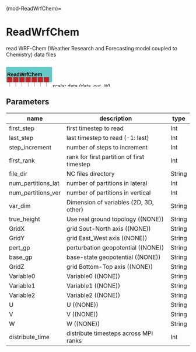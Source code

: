 (mod-ReadWrfChem)=

# ReadWrfChem
read WRF-Chem (Weather Research and Forecasting model coupled to Chemistry) data files

<svg width="90.0em" height="11.6em" >
<style>.text { font: normal 1.0em sans-serif;}tspan{ font: italic 1.0em sans-serif;}.moduleName{ font: bold 1.0em sans-serif;}</style>
<rect x="0em" y="0.8em" width="9.0em" height="3.0em" rx="0.1em" ry="0.1em" style="fill:#64c8c8ff;" />
<text x="0.2em" y="2.6500000000000004em" class="moduleName" >ReadWrfChem</text><rect x="0.2em" y="2.8em" width="1.0em" height="1.0em" rx="0.0em" ry="0.0em" style="fill:#c81e1eff;" >
<title>grid_out</title></rect>
<rect x="0.7em" y="3.8em" width="0.03333333333333333em" height="7.0em" rx="0.0em" ry="0.0em" style="fill:#000000;" />
<rect x="0.7em" y="10.8em" width="1.0em" height="0.03333333333333333em" rx="0.0em" ry="0.0em" style="fill:#000000;" />
<text x="1.9em" y="10.9em" class="text" >grid<tspan> (grid_out)</tspan></text>
<rect x="1.4em" y="2.8em" width="1.0em" height="1.0em" rx="0.0em" ry="0.0em" style="fill:#c81e1eff;" >
<title>data_out0</title></rect>
<rect x="1.9em" y="3.8em" width="0.03333333333333333em" height="6.0em" rx="0.0em" ry="0.0em" style="fill:#000000;" />
<rect x="1.9em" y="9.8em" width="1.0em" height="0.03333333333333333em" rx="0.0em" ry="0.0em" style="fill:#000000;" />
<text x="3.0999999999999996em" y="9.9em" class="text" >scalar data<tspan> (data_out0)</tspan></text>
<rect x="2.5999999999999996em" y="2.8em" width="1.0em" height="1.0em" rx="0.0em" ry="0.0em" style="fill:#c81e1eff;" >
<title>data_out1</title></rect>
<rect x="3.0999999999999996em" y="3.8em" width="0.03333333333333333em" height="5.0em" rx="0.0em" ry="0.0em" style="fill:#000000;" />
<rect x="3.0999999999999996em" y="8.8em" width="1.0em" height="0.03333333333333333em" rx="0.0em" ry="0.0em" style="fill:#000000;" />
<text x="4.3em" y="8.9em" class="text" >scalar data<tspan> (data_out1)</tspan></text>
<rect x="3.8em" y="2.8em" width="1.0em" height="1.0em" rx="0.0em" ry="0.0em" style="fill:#c81e1eff;" >
<title>data_out2</title></rect>
<rect x="4.3em" y="3.8em" width="0.03333333333333333em" height="4.0em" rx="0.0em" ry="0.0em" style="fill:#000000;" />
<rect x="4.3em" y="7.8em" width="1.0em" height="0.03333333333333333em" rx="0.0em" ry="0.0em" style="fill:#000000;" />
<text x="5.5em" y="7.8999999999999995em" class="text" >scalar data<tspan> (data_out2)</tspan></text>
<rect x="5.0em" y="2.8em" width="1.0em" height="1.0em" rx="0.0em" ry="0.0em" style="fill:#c81e1eff;" >
<title>data_out_U</title></rect>
<rect x="5.5em" y="3.8em" width="0.03333333333333333em" height="3.0em" rx="0.0em" ry="0.0em" style="fill:#000000;" />
<rect x="5.5em" y="6.8em" width="1.0em" height="0.03333333333333333em" rx="0.0em" ry="0.0em" style="fill:#000000;" />
<text x="6.7em" y="6.8999999999999995em" class="text" >scalar data<tspan> (data_out_U)</tspan></text>
<rect x="6.2em" y="2.8em" width="1.0em" height="1.0em" rx="0.0em" ry="0.0em" style="fill:#c81e1eff;" >
<title>data_out_V</title></rect>
<rect x="6.7em" y="3.8em" width="0.03333333333333333em" height="2.0em" rx="0.0em" ry="0.0em" style="fill:#000000;" />
<rect x="6.7em" y="5.8em" width="1.0em" height="0.03333333333333333em" rx="0.0em" ry="0.0em" style="fill:#000000;" />
<text x="7.9em" y="5.8999999999999995em" class="text" >scalar data<tspan> (data_out_V)</tspan></text>
<rect x="7.4em" y="2.8em" width="1.0em" height="1.0em" rx="0.0em" ry="0.0em" style="fill:#c81e1eff;" >
<title>data_out_W</title></rect>
<rect x="7.9em" y="3.8em" width="0.03333333333333333em" height="1.0em" rx="0.0em" ry="0.0em" style="fill:#000000;" />
<rect x="7.9em" y="4.8em" width="1.0em" height="0.03333333333333333em" rx="0.0em" ry="0.0em" style="fill:#000000;" />
<text x="9.1em" y="4.8999999999999995em" class="text" >scalar data<tspan> (data_out_W)</tspan></text>
</svg>

## Parameters
|name|description|type|
|-|-|-|
|first_step|first timestep to read|Int|
|last_step|last timestep to read (-1: last)|Int|
|step_increment|number of steps to increment|Int|
|first_rank|rank for first partition of first timestep|Int|
|file_dir|NC files directory|String|
|num_partitions_lat|number of partitions in lateral|Int|
|num_partitions_ver|number of partitions in vertical|Int|
|var_dim|Dimension of variables (2D, 3D, other)|String|
|true_height|Use real ground topology ((NONE))|String|
|GridX|grid Sout-North axis ((NONE))|String|
|GridY|grid East_West axis ((NONE))|String|
|pert_gp|perturbation geopotential ((NONE))|String|
|base_gp|base-state geopotential ((NONE))|String|
|GridZ|grid Bottom-Top axis ((NONE))|String|
|Variable0|Variable0 ((NONE))|String|
|Variable1|Variable1 ((NONE))|String|
|Variable2|Variable2 ((NONE))|String|
|U|U ((NONE))|String|
|V|V ((NONE))|String|
|W|W ((NONE))|String|
|distribute_time|distribute timesteps across MPI ranks|Int|
